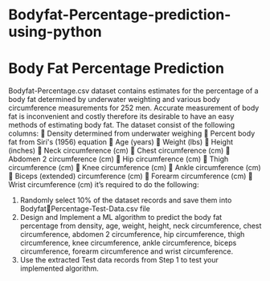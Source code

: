 # Bodyfat-Percentage-prediction-using-python

# Body Fat Percentage Prediction
Bodyfat-Percentage.csv dataset contains estimates for the percentage of a body fat 
determined by underwater weighting and various body circumference measurements for 
252 men. Accurate measurement of body fat is inconvenient and costly therefore its 
desirable to have an easy methods of estimating body fat.
The dataset consist of the following columns:
 Density determined from underwater weighing
 Percent body fat from Siri's (1956) equation 
 Age (years) 
 Weight (lbs) 
 Height (inches) 
 Neck circumference (cm) 
 Chest circumference (cm) 
 Abdomen 2 circumference (cm) 
 Hip circumference (cm) 
 Thigh circumference (cm) 
 Knee circumference (cm) 
 Ankle circumference (cm) 
 Biceps (extended) circumference (cm) 
 Forearm circumference (cm) 
 Wrist circumference (cm) 
it’s required to do the following:
1. Randomly select 10% of the dataset records and save them into BodyfatPercentage-Test-Data.csv file
2. Design and Implement a ML algorithm to predict the body fat percentage from 
density, age, weight, height, neck circumference, chest circumference, abdomen 2 
circumference, hip circumference, thigh circumference, knee circumference, ankle 
circumference, biceps circumference, forearm circumference and wrist 
circumference.
3. Use the extracted Test data records from Step 1 to test your implemented algorithm.
